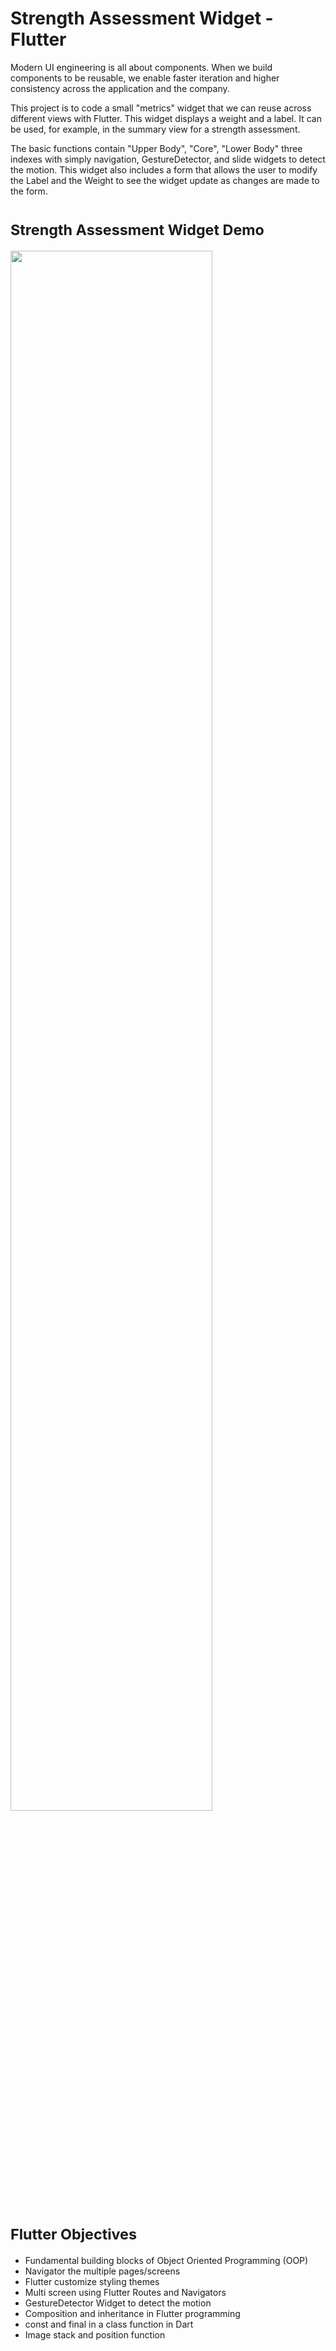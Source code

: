 # Strength Assessment Widget - Flutter

Modern UI engineering is all about components. When we build components to be reusable, we enable faster iteration and higher consistency across the application and the company.

This project is to code a small "metrics" widget that we can reuse across different views with Flutter. This widget displays a weight and a label. It can be used, for example, in the summary view for a strength assessment. 

The basic functions contain "Upper Body", "Core", "Lower Body" three indexes with simply navigation, GestureDetector, and slide widgets to detect the motion. This widget also includes a form that allows the user to modify the Label and the Weight to see the widget update as changes are made to the form.
  
# <sub> Strength Assessment Widget Demo  
<img src="https://user-images.githubusercontent.com/97911922/154587859-8c8aa37d-224f-449d-bbed-d5338cca3ba7.gif" width="80%" height="80%">
    
# <sub> Flutter Objectives
* Fundamental building blocks of Object Oriented Programming (OOP)
* Navigator the multiple pages/screens 
* Flutter customize styling themes
* Multi screen using Flutter Routes and Navigators
* GestureDetector Widget to detect the motion
* Composition and inheritance in Flutter programming
* const and final in a class function in Dart
* Image stack and position function
